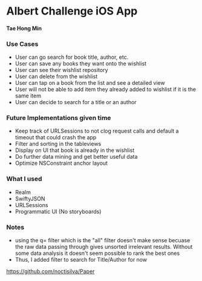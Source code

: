 # Albert Challenge iOS App
#### Tae Hong Min
### Use Cases
  - User can go search for book title, author, etc.
  - User can save any books they want onto the wishlist
  - User can see their wishlist repository
  - User can delete from the wishlist
  - User can tap on a book from the list and see a detailed view
  - User will not be able to add item they already added to wishlist if it is the same item
  - User can decide to search for a title or an author

### Future Implementations given time
  - Keep track of URLSessions to not clog request calls and default a timeout that could crash the app
  - Filter and sorting in the tableviews
  - Display on UI that book is already in the wishlist
  - Do further data mining and get better useful data
  - Optimize NSConstraint anchor layout

### What I used
  - Realm
  - SwiftyJSON
  - URLSessions
  - Programmatic UI (No storyboards)


### Notes
  - using the q= filter which is the "all" filter doesn't make sense becuase the raw data passing through gives unsorted irrelevant results. Without some data analysis it doesn't seem possible to rank the best ones
  - Thus, I added filter to search for Title/Author for now

https://github.com/noctisilva/Paper